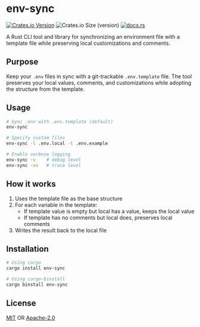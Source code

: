 # env-sync

[![Crates.io Version](https://img.shields.io/crates/v/env-sync)](https://crates.io/crates/env-sync) ![Crates.io Size (version)](https://img.shields.io/crates/size/env-sync/0.1.0) [![docs.rs](https://img.shields.io/docsrs/env-sync)](https://docs.rs/env-sync)

A Rust CLI tool and library for synchronizing an environment file with a template file while preserving local customizations and comments.

## Purpose

Keep your `.env` files in sync with a git-trackable `.env.template` file. The tool preserves your local values, comments, and customizations while adopting the structure from the template.

## Usage

```bash
# Sync .env with .env.template (default)
env-sync

# Specify custom files
env-sync -l .env.local -t .env.example

# Enable verbose logging
env-sync -v    # debug level
env-sync -vv   # trace level
```

## How it works

1. Uses the template file as the base structure
2. For each variable in the template:
   - If template value is empty but local has a value, keeps the local value
   - If template has no comments but local does, preserves local comments
3. Writes the result back to the local file

## Installation

```bash
# Using cargo
cargo install env-sync

# Using cargo-binstall
cargo binstall env-sync
```

## License

[MIT](LICENSE-MIT) OR [Apache-2.0](LICENSE-APACHE)
